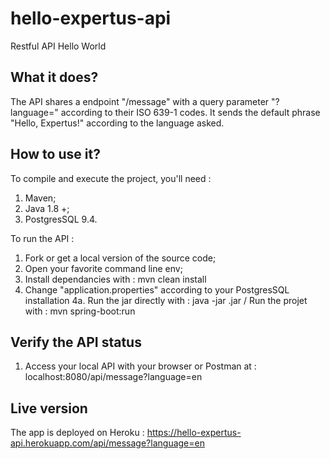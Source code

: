 # hello-expertus-api
Restful API Hello World

## What it does?

The API shares a endpoint "/message" with a query parameter "?language=" according to their ISO 639-1 codes. It sends the default phrase "Hello, Expertus!" according to the language asked.

## How to use it?

To compile and execute the project, you'll need :

1. Maven;
2. Java 1.8 +;
3. PostgresSQL 9.4.

To run the API : 

1. Fork or get a local version of the source code;
2. Open your favorite command line env;
3. Install dependancies with : mvn clean install
4. Change "application.properties" according to your PostgresSQL installation
4a. Run the jar directly with : java -jar <the-jar-name>.jar / Run the projet with : mvn spring-boot:run

## Verify the API status

1. Access your local API with your browser or Postman at : localhost:8080/api/message?language=en

## Live version

The app is deployed on Heroku : https://hello-expertus-api.herokuapp.com/api/message?language=en
